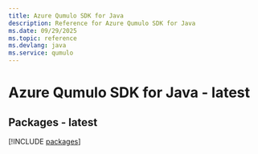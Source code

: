 ```yaml
---
title: Azure Qumulo SDK for Java
description: Reference for Azure Qumulo SDK for Java
ms.date: 09/29/2025
ms.topic: reference
ms.devlang: java
ms.service: qumulo
---
```

# Azure Qumulo SDK for Java - latest
## Packages - latest
[!INCLUDE [packages](qumulo-index.md)]